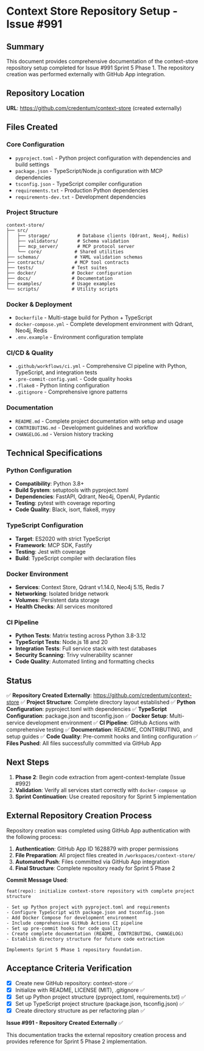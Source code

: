 # Context Store Repository Setup - Issue #991

## Summary

This document provides comprehensive documentation of the context-store repository setup completed for Issue #991 Sprint 5 Phase 1. The repository creation was performed externally with GitHub App integration.

## Repository Location

**URL**: https://github.com/credentum/context-store (created externally)

## Files Created

### Core Configuration
- `pyproject.toml` - Python project configuration with dependencies and build settings
- `package.json` - TypeScript/Node.js configuration with MCP dependencies
- `tsconfig.json` - TypeScript compiler configuration
- `requirements.txt` - Production Python dependencies
- `requirements-dev.txt` - Development dependencies

### Project Structure
```
context-store/
├── src/
│   ├── storage/          # Database clients (Qdrant, Neo4j, Redis)
│   ├── validators/       # Schema validation
│   ├── mcp_server/       # MCP protocol server
│   └── core/            # Shared utilities
├── schemas/             # YAML validation schemas
├── contracts/           # MCP tool contracts
├── tests/              # Test suites
├── docker/             # Docker configuration
├── docs/               # Documentation
├── examples/           # Usage examples
└── scripts/            # Utility scripts
```

### Docker & Deployment
- `Dockerfile` - Multi-stage build for Python + TypeScript
- `docker-compose.yml` - Complete development environment with Qdrant, Neo4j, Redis
- `.env.example` - Environment configuration template

### CI/CD & Quality
- `.github/workflows/ci.yml` - Comprehensive CI pipeline with Python, TypeScript, and integration tests
- `.pre-commit-config.yaml` - Code quality hooks
- `.flake8` - Python linting configuration
- `.gitignore` - Comprehensive ignore patterns

### Documentation
- `README.md` - Complete project documentation with setup and usage
- `CONTRIBUTING.md` - Development guidelines and workflow
- `CHANGELOG.md` - Version history tracking

## Technical Specifications

### Python Configuration
- **Compatibility**: Python 3.8+
- **Build System**: setuptools with pyproject.toml
- **Dependencies**: FastAPI, Qdrant, Neo4j, OpenAI, Pydantic
- **Testing**: pytest with coverage reporting
- **Code Quality**: Black, isort, flake8, mypy

### TypeScript Configuration
- **Target**: ES2020 with strict TypeScript
- **Framework**: MCP SDK, Fastify
- **Testing**: Jest with coverage
- **Build**: TypeScript compiler with declaration files

### Docker Environment
- **Services**: Context Store, Qdrant v1.14.0, Neo4j 5.15, Redis 7
- **Networking**: Isolated bridge network
- **Volumes**: Persistent data storage
- **Health Checks**: All services monitored

### CI Pipeline
- **Python Tests**: Matrix testing across Python 3.8-3.12
- **TypeScript Tests**: Node.js 18 and 20
- **Integration Tests**: Full service stack with test databases
- **Security Scanning**: Trivy vulnerability scanner
- **Code Quality**: Automated linting and formatting checks

## Status

✅ **Repository Created Externally**: https://github.com/credentum/context-store
✅ **Project Structure**: Complete directory layout established
✅ **Python Configuration**: pyproject.toml with dependencies
✅ **TypeScript Configuration**: package.json and tsconfig.json
✅ **Docker Setup**: Multi-service development environment
✅ **CI Pipeline**: GitHub Actions with comprehensive testing
✅ **Documentation**: README, CONTRIBUTING, and setup guides
✅ **Code Quality**: Pre-commit hooks and linting configuration
✅ **Files Pushed**: All files successfully committed via GitHub App

## Next Steps

1. **Phase 2**: Begin code extraction from agent-context-template (Issue #992)
2. **Validation**: Verify all services start correctly with `docker-compose up`
3. **Sprint Continuation**: Use created repository for Sprint 5 implementation

## External Repository Creation Process

Repository creation was completed using GitHub App authentication with the following process:

1. **Authentication**: GitHub App ID 1628879 with proper permissions
2. **File Preparation**: All project files created in `/workspaces/context-store/`
3. **Automated Push**: Files committed via GitHub App integration
4. **Final Structure**: Complete repository ready for Sprint 5 Phase 2

**Commit Message Used**:
```
feat(repo): initialize context-store repository with complete project structure

- Set up Python project with pyproject.toml and requirements
- Configure TypeScript with package.json and tsconfig.json
- Add Docker Compose for development environment
- Include comprehensive GitHub Actions CI pipeline
- Set up pre-commit hooks for code quality
- Create complete documentation (README, CONTRIBUTING, CHANGELOG)
- Establish directory structure for future code extraction

Implements Sprint 5 Phase 1 repository foundation.
```

## Acceptance Criteria Verification

- [x] Create new GitHub repository: context-store ✅
- [x] Initialize with README, LICENSE (MIT), .gitignore ✅
- [x] Set up Python project structure (pyproject.toml, requirements.txt) ✅
- [x] Set up TypeScript project structure (package.json, tsconfig.json) ✅
- [x] Create directory structure as per refactoring plan ✅

**Issue #991 - Repository Created Externally** ✅

This documentation tracks the external repository creation process and provides reference for Sprint 5 Phase 2 implementation.
